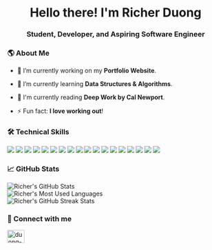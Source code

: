 <!--[![MasterHead]()]()-->
<h1 align="center">Hello there! I'm Richer Duong</h1>
<h3 align="center">Student, Developer, and Aspiring Software Engineer</h3>

<h3>🌎 About Me</h3>

- 🔭 I’m currently working on my **Portfolio Website**.

- 🌱 I’m currently learning **Data Structures & Algorithms**.

- 📖 I'm currently reading **Deep Work by Cal Newport**.

- ⚡ Fun fact: **I love working out**!

<h3>🛠️ Technical Skills</h3>

<div>
  <img src="https://img.shields.io/badge/-Python-161b22?style=for-the-badge&logo=python&labelColor=black">
  <img src="https://img.shields.io/badge/C-161b22?style=for-the-badge&logo=c&logoColor=white&labelColor=black">
  <img src="https://img.shields.io/badge/-C++-161b22?style=for-the-badge&logo=cplusplus&labelColor=black">
  <img src="https://img.shields.io/badge/-Java-161b22?style=for-the-badge&logo=openjdk&labelColor=black">
  <img src="https://img.shields.io/badge/-HTML-161b22?style=for-the-badge&logo=html5&labelColor=black">
  <img src="https://img.shields.io/badge/-CSS-161b22?style=for-the-badge&logo=css3&labelColor=black">
  <img src="https://img.shields.io/badge/-JavaScript-161b22?style=for-the-badge&logo=javascript&labelColor=black">
  <img src="https://img.shields.io/badge/-TypeScript-161b22?style=for-the-badge&logo=typescript&labelColor=black">
  
  <img src="https://img.shields.io/badge/react-161b22?style=for-the-badge&logo=react&logoColor=%2361DAFB&labelColor=black">
  <img src="https://img.shields.io/badge/MongoDB-161b22?style=for-the-badge&logo=mongodb&logoColor=white&labelColor=black">
  <img src="https://img.shields.io/badge/express.js-161b22?style=for-the-badge&logo=express&logoColor=%2361DAFB&labelColor=black">
  <img src="https://img.shields.io/badge/AWS-161b22?style=for-the-badge&logo=amazon-aws&logoColor=white&labelColor=black">
  <img src="https://img.shields.io/badge/node.js-161b22?style=for-the-badge&logo=node.js&logoColor=white&labelColor=black">
  <img src="https://img.shields.io/badge/shell_script-161b22?style=for-the-badge&logo=gnu-bash&logoColor=white&labelColor=black">
  <img src="https://img.shields.io/badge/-R-161b22?style=for-the-badge&logo=r&labelColor=black">
  
  <img src="https://img.shields.io/badge/Visual%20Studio%20Code-161b22?style=for-the-badge&logo=visual-studio-code&logoColor=white&labelColor=black">
  <img src="https://img.shields.io/badge/RStudio-161b22?style=for-the-badge&logo=rstudio&logoColor=white&labelColor=black">
  <img src="https://img.shields.io/badge/figma-161b22?style=for-the-badge&logo=figma&logoColor=white&labelColor=black">
</div>

<!-- https://github.com/anuraghazra/github-readme-stats -->
<h3>📈 GitHub Stats</h3>

<div>
  <picture>
    <source
      srcset="https://github-readme-stats.vercel.app/api?username=richerduong&card_width=495&show_icons=true&count_private=true&include_all_commits=true&hide_border=true&theme=github_dark&bg_color=161b22"
      media="(prefers-color-scheme: dark)"
    />
    <source
      srcset="https://github-readme-stats.vercel.app/api?username=richerduong&card_width=495&show_icons=true&count_private=true&include_all_commits=true&hide_border=true&theme=default&bg_color=f6f8fa"
      media="(prefers-color-scheme: light), (prefers-color-scheme: no-preference)"
    />
    <img alt="Richer's GitHub Stats" />
  </picture>
</div>

<div>
  <picture>
    <source
      srcset="https://github-readme-stats.vercel.app/api/top-langs?username=richerduong&langs_count=8&layout=compact&card_width=495&count_private=true&include_all_commits=true&show_icons=true&hide_border=true&theme=github_dark&bg_color=161b22"
      media="(prefers-color-scheme: dark)"
    />
    <source
      srcset="https://github-readme-stats.vercel.app/api/top-langs?username=richerduong&langs_count=8&layout=compact&card_width=495&count_private=true&include_all_commits=true&show_icons=true&hide_border=true&theme=default&bg_color=f6f8fa"
      media="(prefers-color-scheme: light), (prefers-color-scheme: no-preference)"
    />
    <img alt="Richer's Most Used Languages">
  </picture>
</div>

<div>
  <picture>
    <source
      srcset="https://github-readme-streak-stats.herokuapp.com?user=richerduong&hide_border=true&ring=2F81F7&theme=dark&background=161b22"
      media="(prefers-color-scheme: dark)"
    />
    <source
      srcset="https://github-readme-streak-stats.herokuapp.com?user=richerduong&hide_border=true&ring=2F81F7&theme=default&background=f6f8fa"
      media="(prefers-color-scheme: light), (prefers-color-scheme: no-preference)"
    />
    <img alt="Richer's GitHub Streak Stats">
  </picture>
</div>

<h3>🤝 Connect with me</h3>

<p align="left">
<a href="https://linkedin.com/in/duong-richer" target="blank"><img align="center" src="https://raw.githubusercontent.com/rahuldkjain/github-profile-readme-generator/master/src/images/icons/Social/linked-in-alt.svg" alt="duong-richer" height="30" width="40" /></a>
</p>
